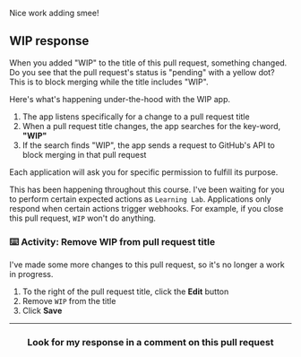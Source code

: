 Nice work adding smee!

## WIP response
When you added "WIP" to the title of this pull request, something changed. Do you see that the pull request's status is "pending" with a yellow dot? This is to block merging while the title includes "WIP".

Here's what's happening under-the-hood with the WIP app.

1. The app listens specifically for a change to a pull request title
2. When a pull request title changes, the app searches for the key-word, **"WIP"**
3. If the search finds "WIP", the app sends a request to GitHub's API to block merging in that pull request

Each application will ask you for specific permission to fulfill its purpose.

This has been happening throughout this course. I've been waiting for you to perform certain expected actions as `Learning Lab`. Applications only respond when certain actions trigger webhooks. For example, if you close this pull request, `WIP` won't do anything.


### :keyboard: Activity: Remove WIP from pull request title
I've made some more changes to this pull request, so it's no longer a work in progress.

1. To the right of the pull request title, click the **Edit** button
1. Remove `WIP` from the title
1. Click **Save**

<hr>
<h3 align="center">Look for my response in a comment on this pull request</h3>
